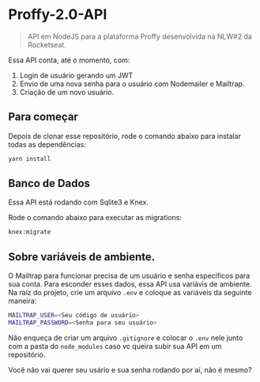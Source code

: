 # Proffy-2.0-API

>API em NodeJS para a plataforma Proffy desenvolvida na NLW#2 da Rocketseat.

Essa API conta, até o momento, com:

1. Login de usuário gerando um JWT
2. Envio de uma nova senha para o usuário com Nodemailer e Mailtrap.
3. Criação de um novo usuário.

## Para começar

Depois de clonar esse repositório, rode o comando abaixo para instalar todas as dependências:

```sh
yarn install
```

## Banco de Dados

Essa API está rodando com Sqlite3 e Knex.

Rode o comando abaixo para executar as migrations:

```sh
knex:migrate
```

## Sobre variáveis de ambiente.

O Mailtrap para funcionar precisa de um usuário e senha específicos para sua conta. Para esconder esses dados, essa API usa variávis de ambiente.
Na raiz do projeto, crie um arquivo `.env` e coloque as variáveis da seguinte maneira:

```sh
MAILTRAP_USER=<Seu código de usuário>
MAILTRAP_PASSWORD=<Senha para seu usuário>
```
Não enqueça de criar um arquivo `.gitignore` e colocar o `.env` nele junto com a pasta do `node_modules` caso vc queira subir sua API em um repositório.

Você não vai querer seu usário e sua senha rodando por aí, não é mesmo?
